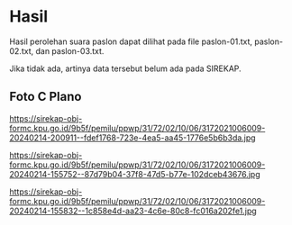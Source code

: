 # Hasil

Hasil perolehan suara paslon dapat dilihat pada file paslon-01.txt, paslon-02.txt, dan paslon-03.txt.

Jika tidak ada, artinya data tersebut belum ada pada SIREKAP.

## Foto C Plano

https://sirekap-obj-formc.kpu.go.id/9b5f/pemilu/ppwp/31/72/02/10/06/3172021006009-20240214-200911--fdef1768-723e-4ea5-aa45-1776e5b6b3da.jpg

https://sirekap-obj-formc.kpu.go.id/9b5f/pemilu/ppwp/31/72/02/10/06/3172021006009-20240214-155752--87d79b04-37f8-47d5-b77e-102dceb43676.jpg

https://sirekap-obj-formc.kpu.go.id/9b5f/pemilu/ppwp/31/72/02/10/06/3172021006009-20240214-155832--1c858e4d-aa23-4c6e-80c8-fc016a202fe1.jpg
